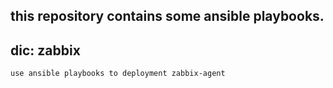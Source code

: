 ## this repository contains some ansible playbooks. ##

## dic: zabbix ##
	use ansible playbooks to deployment zabbix-agent

